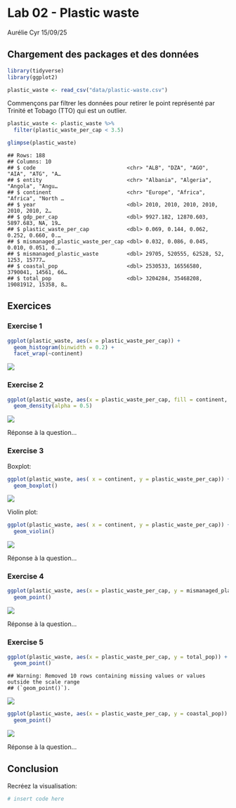 Lab 02 - Plastic waste
================
Aurélie Cyr
15/09/25

## Chargement des packages et des données

``` r
library(tidyverse) 
library(ggplot2)
```

``` r
plastic_waste <- read_csv("data/plastic-waste.csv")
```

Commençons par filtrer les données pour retirer le point représenté par
Trinité et Tobago (TTO) qui est un outlier.

``` r
plastic_waste <- plastic_waste %>%
  filter(plastic_waste_per_cap < 3.5)
```

``` r
glimpse(plastic_waste)
```

    ## Rows: 188
    ## Columns: 10
    ## $ code                             <chr> "ALB", "DZA", "AGO", "AIA", "ATG", "A…
    ## $ entity                           <chr> "Albania", "Algeria", "Angola", "Angu…
    ## $ continent                        <chr> "Europe", "Africa", "Africa", "North …
    ## $ year                             <dbl> 2010, 2010, 2010, 2010, 2010, 2010, 2…
    ## $ gdp_per_cap                      <dbl> 9927.182, 12870.603, 5897.683, NA, 19…
    ## $ plastic_waste_per_cap            <dbl> 0.069, 0.144, 0.062, 0.252, 0.660, 0.…
    ## $ mismanaged_plastic_waste_per_cap <dbl> 0.032, 0.086, 0.045, 0.010, 0.051, 0.…
    ## $ mismanaged_plastic_waste         <dbl> 29705, 520555, 62528, 52, 1253, 15777…
    ## $ coastal_pop                      <dbl> 2530533, 16556580, 3790041, 14561, 66…
    ## $ total_pop                        <dbl> 3204284, 35468208, 19081912, 15358, 8…

## Exercices

### Exercise 1

``` r
ggplot(plastic_waste, aes(x = plastic_waste_per_cap)) +
  geom_histogram(binwidth = 0.2) +
  facet_wrap(~continent)
```

![](lab-02_files/figure-gfm/plastic-waste-continent-1.png)<!-- -->

### Exercise 2

``` r
ggplot(plastic_waste, aes(x = plastic_waste_per_cap, fill = continent, color = continent)) +
  geom_density(alpha = 0.5)
```

![](lab-02_files/figure-gfm/plastic-waste-density-1.png)<!-- -->

Réponse à la question…

### Exercise 3

Boxplot:

``` r
ggplot(plastic_waste, aes( x = continent, y = plastic_waste_per_cap)) +
  geom_boxplot()
```

![](lab-02_files/figure-gfm/plastic-waste-boxplot-1.png)<!-- -->

Violin plot:

``` r
ggplot(plastic_waste, aes( x = continent, y = plastic_waste_per_cap)) +
  geom_violin()
```

![](lab-02_files/figure-gfm/plastic-waste-violin-1.png)<!-- -->

Réponse à la question…

### Exercise 4

``` r
ggplot(plastic_waste, aes(x = plastic_waste_per_cap, y = mismanaged_plastic_waste_per_cap, color = continent)) +
  geom_point()
```

![](lab-02_files/figure-gfm/plastic-waste-mismanaged-1.png)<!-- -->

Réponse à la question…

### Exercise 5

``` r
ggplot(plastic_waste, aes(x = plastic_waste_per_cap, y = total_pop)) +
  geom_point()
```

    ## Warning: Removed 10 rows containing missing values or values outside the scale range
    ## (`geom_point()`).

![](lab-02_files/figure-gfm/plastic-waste-population-total-1.png)<!-- -->

``` r
ggplot(plastic_waste, aes(x = plastic_waste_per_cap, y = coastal_pop)) +
  geom_point()
```

![](lab-02_files/figure-gfm/plastic-waste-population-coastal-1.png)<!-- -->

Réponse à la question…

## Conclusion

Recréez la visualisation:

``` r
# insert code here
```
